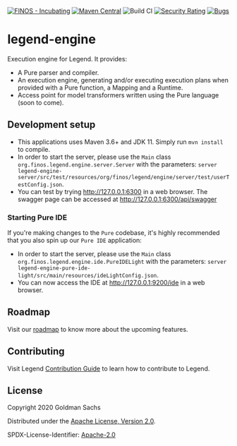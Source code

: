 [![FINOS - Incubating](https://cdn.jsdelivr.net/gh/finos/contrib-toolbox@master/images/badge-incubating.svg)](https://finosfoundation.atlassian.net/wiki/display/FINOS/Incubating)
[![Maven Central](https://img.shields.io/maven-central/v/org.finos.legend.engine/legend-engine-server.svg)](https://central.sonatype.com/search?smo=true&q=legend-engine)
![Build CI](https://github.com/finos/legend-engine/workflows/Build%20CI/badge.svg)
[![Security Rating](https://sonarcloud.io/api/project_badges/measure?project=legend-engine&metric=security_rating&token=cbbc6d136c4f5671324244170afb9f0a6c22a7fb)](https://sonarcloud.io/dashboard?id=legend-engine)
[![Bugs](https://sonarcloud.io/api/project_badges/measure?project=legend-engine&metric=bugs&token=cbbc6d136c4f5671324244170afb9f0a6c22a7fb)](https://sonarcloud.io/dashboard?id=legend-engine)

# legend-engine

Execution engine for Legend. It provides:
- A Pure parser and compiler.
- An execution engine, generating and/or executing execution plans when provided with a Pure function, a Mapping and a Runtime.
- Access point for model transformers written using the Pure language (soon to come).

## Development setup

- This applications uses Maven 3.6+ and JDK 11. Simply run `mvn install` to compile.
- In order to start the server, please use the `Main` class `org.finos.legend.engine.server.Server` with the parameters: `server legend-engine-server/src/test/resources/org/finos/legend/engine/server/test/userTestConfig.json`.
- You can test by trying http://127.0.0.1:6300 in a web browser. The swagger page can be accessed at http://127.0.0.1:6300/api/swagger

### Starting Pure IDE

If you're making changes to the `Pure` codebase, it's highly recommended that you also spin up our `Pure IDE` application:

- In order to start the server, please use the `Main` class `org.finos.legend.engine.ide.PureIDELight` with the parameters: `server legend-engine-pure-ide-light/src/main/resources/ideLightConfig.json`.
- You can now access the IDE at http://127.0.0.1:9200/ide in a web browser.

## Roadmap

Visit our [roadmap](https://github.com/finos/legend#roadmap) to know more about the upcoming features.

## Contributing

Visit Legend [Contribution Guide](https://github.com/finos/legend/blob/master/CONTRIBUTING.md) to learn how to contribute to Legend.

## License

Copyright 2020 Goldman Sachs

Distributed under the [Apache License, Version 2.0](http://www.apache.org/licenses/LICENSE-2.0).

SPDX-License-Identifier: [Apache-2.0](https://spdx.org/licenses/Apache-2.0)

